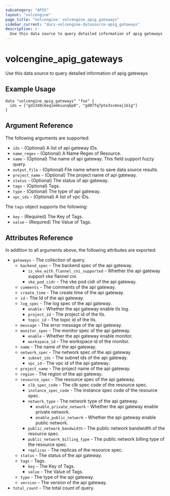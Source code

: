 ```yaml
---
subcategory: "APIG"
layout: "volcengine"
page_title: "Volcengine: volcengine_apig_gateways"
sidebar_current: "docs-volcengine-datasource-apig_gateways"
description: |-
  Use this data source to query detailed information of apig gateways
---
```

# volcengine_apig_gateways
Use this data source to query detailed information of apig gateways
## Example Usage
```hcl
data "volcengine_apig_gateways" "foo" {
  ids = ["gd13d8c6eq1emkiunq6p0", "gd07fq7pte3scmnaj1b1g"]
}
```
## Argument Reference
The following arguments are supported:
* `ids` - (Optional) A list of api gateway IDs.
* `name_regex` - (Optional) A Name Regex of Resource.
* `name` - (Optional) The name of api gateway. This field support fuzzy query.
* `output_file` - (Optional) File name where to save data source results.
* `project_name` - (Optional) The project name of api gateway.
* `status` - (Optional) The status of api gateway.
* `tags` - (Optional) Tags.
* `type` - (Optional) The type of api gateway.
* `vpc_ids` - (Optional) A list of vpc IDs.

The `tags` object supports the following:

* `key` - (Required) The Key of Tags.
* `value` - (Required) The Value of Tags.

## Attributes Reference
In addition to all arguments above, the following attributes are exported:
* `gateways` - The collection of query.
    * `backend_spec` - The backend spec of the api gateway.
        * `is_vke_with_flannel_cni_supported` - Whether the api gateway support vke flannel cni.
        * `vke_pod_cidr` - The vke pod cidr of the api gateway.
    * `comments` - The comments of the api gateway.
    * `create_time` - The create time of the api gateway.
    * `id` - The Id of the api gateway.
    * `log_spec` - The log spec of the api gateway.
        * `enable` - Whether the api gateway enable tls log.
        * `project_id` - The project id of the tls.
        * `topic_id` - The topic id of the tls.
    * `message` - The error message of the api gateway.
    * `monitor_spec` - The monitor spec of the api gateway.
        * `enable` - Whether the api gateway enable monitor.
        * `workspace_id` - The workspace id of the monitor.
    * `name` - The name of the api gateway.
    * `network_spec` - The network spec of the api gateway.
        * `subnet_ids` - The subnet ids of the api gateway.
        * `vpc_id` - The vpc id of the api gateway.
    * `project_name` - The project name of the api gateway.
    * `region` - The region of the api gateway.
    * `resource_spec` - The resource spec of the api gateway.
        * `clb_spec_code` - The clb spec code of the resource spec.
        * `instance_spec_code` - The instance spec code of the resource spec.
        * `network_type` - The network type of the api gateway.
            * `enable_private_network` - Whether the api gateway enable private network.
            * `enable_public_network` - Whether the api gateway enable public network.
        * `public_network_bandwidth` - The public network bandwidth of the resource spec.
        * `public_network_billing_type` - The public network billing type of the resource spec.
        * `replicas` - The replicas of the resource spec.
    * `status` - The status of the api gateway.
    * `tags` - Tags.
        * `key` - The Key of Tags.
        * `value` - The Value of Tags.
    * `type` - The type of the api gateway.
    * `version` - The version of the api gateway.
* `total_count` - The total count of query.


